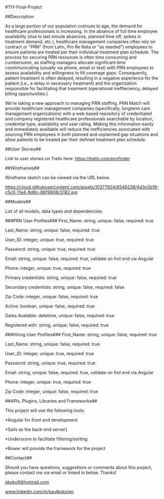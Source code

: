 #TIY-Final-Project

##Description

As a large portion of our population cotinues to age, the demand for healthcare professionals is increasing.  In the absence of full time employee availability (due to last minute absences, planned time off, spikes in treatment demand, etc.), healthcare management companies often rely on contract or "PRN" (from Latin, Pro Re Nata or "as needed") employees to ensure patients are treated per their individual treatment plan schedule.  The process for securing PRN resources is often time consuming and cumbersome, as staffing managers allocate significant time coommunicating (usually via phone, email or text) with PRN employees to assess availability and willingness to fill coverage gaps.  Consequently, patient treatment is often delayed, resulting in a negative experience for the patient (i.e., a delay in necessary treatment) and the organization responsible for facilitating that treatment (operational ineffieciency, delayed billing opportunities.)     

We're taking a new approach to managing PRN staffing.  PRN Match will provide healthcare management companies (specifically, longterm care management organizations) with a web based repository of credentialed and company registered healthcare professionals searchable by location, credential type, availability and user rating.  Making this information easily and immediately availlable will reduce the inefficiencies associated with sourcing PRN employees in both planned and unplanned gap situations and allow patients to be treated per their defined treatment plan schedule.  


##User Stories##

Link to user stories on Trello here:  https://trello.com/prnfinder

##Wireframes##

Wireframe sketch can be viewed via the URL below.

https://cloud.githubusercontent.com/assets/10377924/6548238/4d3c0b18-c5c0-11e4-8d8c-86f9908c5182.jpg

##Models##

List of all models, data types and dependencies:

###PRN User Profiles###
First_Name:  string, unique: false, required:  true

Last_Name: string, unique: false, required:  true

User_ID: integer, unique: true, required:  true

Password: string, unique: true, required:  true

Email:  string, unique: false, required:  true, validate on frot end via Angular

Phone: integer, unique: true, required:  true

Primary credentials: string, unique: false, required:  true

Secondary credentials: string, unique: false, required:  false

Zip Code: integer, unique: false, required:  true

Active:  boolean, unique: false, required:  true

Dates Available:  datetime, unique: false, required:  true

Registered with: string, unique: false, required:  true

###Hiring User Profiles###
First_Name:  string, unique: false, required:  true

Last_Name: string, unique: false, required:  true

User_ID: integer, unique: true, required:  true

Password: string, unique: true, required:  true

Email:  string, unique: false, required:  true, validate on frot end via Angular

Phone: integer, unique: true, required:  true

Zip Code: integer, unique: false, required:  true


##APIs, Plugins, Libraries and Frameworks##

This project will use the following tools:

*Angular for front end development

*Sails as the back-end server]

*Underscore to facilitate filtering/sorting

*Bower will provide the framework for the project

##Contact##

Should you have questions, suggestions or comments about this project, please contact me via email or linked in below.  Thanks!

pkoko9@hotmail.com

www.linkedin.com/in/paulkoko/en

